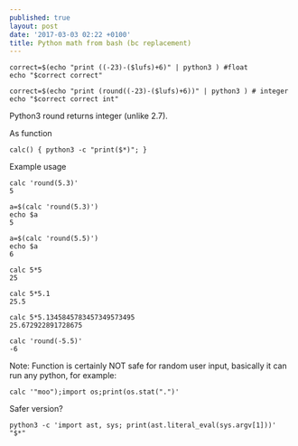 ```yaml
---
published: true
layout: post
date: '2017-03-03 02:22 +0100'
title: Python math from bash (bc replacement)
---
```

    correct=$(echo "print ((-23)-($lufs)+6)" | python3 ) #float
    echo "$correct correct"
   
    correct=$(echo "print (round((-23)-($lufs)+6))" | python3 ) # integer
    echo "$correct correct int"
    
Python3 round returns integer (unlike 2.7).

As function

    calc() { python3 -c "print($*)"; }
    
Example usage

    calc 'round(5.3)'
    5
    
    a=$(calc 'round(5.3)')
    echo $a
    5
    
    a=$(calc 'round(5.5)')
    echo $a
    6
    
    calc 5*5
    25
    
    calc 5*5.1
    25.5
    
    calc 5*5.1345845783457349573495
    25.672922891728675
    
    calc 'round(-5.5)'
    -6
    
Note: Function is certainly NOT safe for random user input, basically it can run any python, for example:

    calc '"moo");import os;print(os.stat(".")'
    
Safer version?

    python3 -c 'import ast, sys; print(ast.literal_eval(sys.argv[1]))' "$*"
